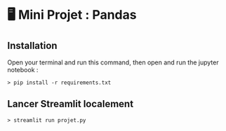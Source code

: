 # 🖥️ Mini Projet : Pandas

## Installation

Open your terminal and run this command, then open and run the jupyter notebook :

```
> pip install -r requirements.txt
```

## Lancer Streamlit localement

```
> streamlit run projet.py
```


